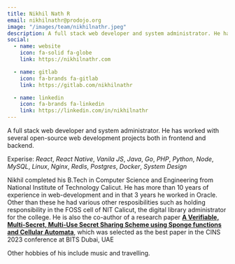 ```yaml
---
title: Nikhil Nath R
email: nikhilnathr@prodojo.org
image: "/images/team/nikhilnathr.jpeg"
description: A full stack web developer and system administrator. He has worked with several open-source web development projects both in frontend and backend.
social:
  - name: website
    icon: fa-solid fa-globe
    link: https://nikhilnathr.com

  - name: gitlab
    icon: fa-brands fa-gitlab
    link: https://gitlab.com/nikhilnathr

  - name: linkedin
    icon: fa-brands fa-linkedin
    link: https://linkedin.com/in/nikhilnathr
---
```


A full stack web developer and system administrator. He has worked with several open-source web development projects both in frontend and backend.

Experise: _React_, _React Native_, _Vanila JS_, _Java_, _Go_, _PHP_, _Python_, _Node_, _MySQL_, _Linux_, _Nginx_, _Redis_, _Postgres_, _Docker_, _System Design_

Nikhil completed his B.Tech in Computer Science and Engineering from National Institute of Technology Calicut. He has more than 10 years of experience in web-development and in that 3 years he worked in Oracle. Other than these he had various other resposibilities such as holding responsibility in the FOSS cell of NIT Calicut, the digital library administrator for the college. He is also the co-author of a research paper **[A Verifiable, Multi-Secret, Multi-Use Secret Sharing Scheme using Sponge functions and Cellular Automata](https://www.researchsquare.com/article/rs-2525513/v1)**, which was selected as the best paper in the CINS 2023 conference at BITS Dubai, UAE

Other hobbies of his include music and travelling.

